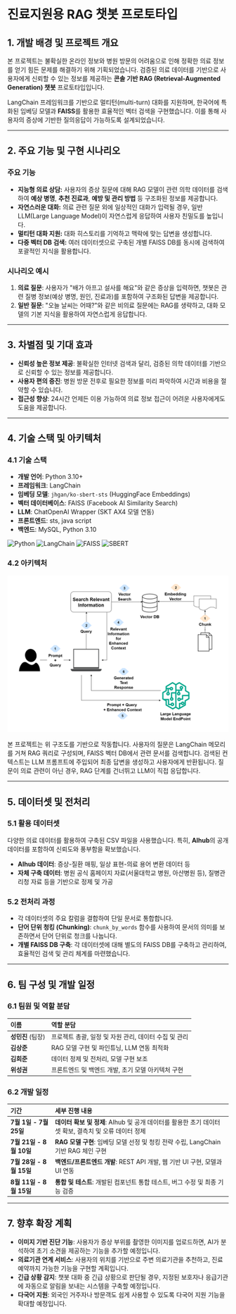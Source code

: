 # 진료지원용 RAG 챗봇 프로토타입

## 1\. 개발 배경 및 프로젝트 개요

본 프로젝트는 불확실한 온라인 정보와 병원 방문의 어려움으로 인해 정확한 의료 정보를 얻기 힘든 문제를 해결하기 위해 기획되었습니다. 검증된 의료 데이터를 기반으로 사용자에게 신뢰할 수 있는 정보를 제공하는 **콘솔 기반 RAG (Retrieval-Augmented Generation) 챗봇** 프로토타입입니다.

LangChain 프레임워크를 기반으로 멀티턴(multi-turn) 대화를 지원하며, 한국어에 특화된 임베딩 모델과 **FAISS**를 활용한 효율적인 벡터 검색을 구현했습니다. 이를 통해 사용자의 증상에 기반한 질의응답이 가능하도록 설계되었습니다.

-----

## 2\. 주요 기능 및 구현 시나리오

### 주요 기능

  - **지능형 의료 상담:** 사용자의 증상 질문에 대해 RAG 모델이 관련 의학 데이터를 검색하여 **예상 병명**, **추천 진료과**, **예방 및 관리 방법** 등 구조화된 정보를 제공합니다.
  - **자연스러운 대화:** 의료 관련 질문 외에 일상적인 대화가 입력될 경우, 일반 LLM(Large Language Model)이 자연스럽게 응답하여 사용자 친밀도를 높입니다.
  - **멀티턴 대화 지원:** 대화 히스토리를 기억하고 맥락에 맞는 답변을 생성합니다.
  - **다중 벡터 DB 검색:** 여러 데이터셋으로 구축된 개별 FAISS DB를 동시에 검색하여 포괄적인 지식을 활용합니다.

### 시나리오 예시

1.  **의료 질문**: 사용자가 "배가 아프고 설사를 해요"와 같은 증상을 입력하면, 챗봇은 관련 질병 정보(예상 병명, 원인, 진료과)를 포함하여 구조화된 답변을 제공합니다.
2.  **일반 질문**: "오늘 날씨는 어때?"와 같은 비의료 질문에는 RAG를 생략하고, 대화 모델의 기본 지식을 활용하여 자연스럽게 응답합니다.

-----

## 3\. 차별점 및 기대 효과

  - **신뢰성 높은 정보 제공**: 불확실한 인터넷 검색과 달리, 검증된 의학 데이터를 기반으로 신뢰할 수 있는 정보를 제공합니다.
  - **사용자 편의 증진**: 병원 방문 전후로 필요한 정보를 미리 파악하여 시간과 비용을 절약할 수 있습니다.
  - **접근성 향상**: 24시간 언제든 이용 가능하여 의료 정보 접근이 어려운 사용자에게도 도움을 제공합니다.

-----

## 4\. 기술 스택 및 아키텍처

### 4.1 기술 스택

  - **개발 언어**: Python 3.10+
  - **프레임워크**: LangChain
  - **임베딩 모델**: `jhgan/ko-sbert-sts` (HuggingFace Embeddings)
  - **벡터 데이터베이스**: FAISS (Facebook AI Similarity Search)
  - **LLM**: ChatOpenAI Wrapper (SKT AX4 모델 연동)
  - **프론트엔드**: sts, java script
  - **백엔드**: MySQL, Python 3.10


![Python](https://img.shields.io/badge/Python-3.10-blue?logo=python&logoColor=white)
![LangChain](https://img.shields.io/badge/LangChain-v0.1.0-purple?logo=chainlink&logoColor=white)
![FAISS](https://img.shields.io/badge/FAISS-yellowgreen?logo=facebook&logoColor=white)
![SBERT](https://img.shields.io/badge/SBERT-KO--SBERT-lightblue?logo=semanticweb&logoColor=black)


### 4.2 아키텍처
![아키텍처 구조도](/rag_model.png) 

본 프로젝트는 위 구조도를 기반으로 작동합니다. 사용자의 질문은 LangChain 메모리를 거쳐 RAG 쿼리로 구성되며, FAISS 벡터 DB에서 관련 문서를 검색합니다. 검색된 컨텍스트는 LLM 프롬프트에 주입되어 최종 답변을 생성하고 사용자에게 반환됩니다. 질문이 의료 관련이 아닌 경우, RAG 단계를 건너뛰고 LLM이 직접 응답합니다.

-----

## 5\. 데이터셋 및 전처리

### 5.1 활용 데이터셋

다양한 의료 데이터를 활용하여 구축된 CSV 파일을 사용했습니다. 특히, **AIhub**의 공개 데이터를 포함하여 신뢰도와 풍부함을 확보했습니다.

  - **AIhub 데이터**: 증상-질환 매핑, 일상 표현-의료 용어 변환 데이터 등
  - **자체 구축 데이터**: 병원 공식 홈페이지 자료(서울대학교 병원, 아산병원 등), 질병관리청 자료 등을 기반으로 정제 및 가공

### 5.2 전처리 과정

  - 각 데이터셋의 주요 칼럼을 결합하여 단일 문서로 통합합니다.
  - **단어 단위 청킹 (Chunking)**: `chunk_by_words` 함수를 사용하여 문서의 의미를 보존하면서 단어 단위로 청크를 나눕니다.
  - **개별 FAISS DB 구축**: 각 데이터셋에 대해 별도의 FAISS DB를 구축하고 관리하여, 효율적인 검색 및 관리 체계를 마련했습니다.

-----

## 6\. 팀 구성 및 개발 일정

### 6.1 팀원 및 역할 분담

| 이름 | 역할 분담 |
|:---|:---|
| **성민진** (팀장) | 프로젝트 총괄, 일정 및 자원 관리, 데이터 수집 및 관리 |
| **김상준** | RAG 모델 구현 및 파인튜닝, LLM 연동 최적화 |
| **김희준** | 데이터 정제 및 전처리, 모델 구현 보조 |
| **위성권** | 프론트엔드 및 백엔드 개발, 초기 모델 아키텍처 구현 |

### 6.2 개발 일정

| 기간 | 세부 진행 내용 |
|:---|:---|
| **7월 1일 - 7월 25일** | **데이터 확보 및 정제**: AIhub 및 공개 데이터를 활용한 초기 데이터셋 확보, 결측치 및 오류 데이터 정제 |
| **7월 21일 - 8월 10일**| **RAG 모델 구현**: 임베딩 모델 선정 및 청킹 전략 수립, LangChain 기반 RAG 체인 구현 |
| **7월 28일 - 8월 15일**| **백엔드/프론트엔드 개발**: REST API 개발, 웹 기반 UI 구현, 모델과 UI 연동 |
| **8월 11일 - 8월 15일**| **통합 및 테스트**: 개발된 컴포넌트 통합 테스트, 버그 수정 및 최종 기능 검증 |

-----

## 7\. 향후 확장 계획

  - **이미지 기반 진단 기능**: 사용자가 증상 부위를 촬영한 이미지를 업로드하면, AI가 분석하여 초기 소견을 제공하는 기능을 추가할 예정입니다.
  - **의료기관 연계 서비스**: 사용자의 위치를 기반으로 주변 의료기관을 추천하고, 진료 예약까지 가능한 기능을 구현할 계획입니다.
  - **긴급 상황 감지**: 챗봇 대화 중 긴급 상황으로 판단될 경우, 지정된 보호자나 응급기관에 자동으로 알림을 보내는 시스템을 구축할 예정입니다.
  - **다국어 지원**: 외국인 거주자나 방문객도 쉽게 사용할 수 있도록 다국어 지원 기능을 확대할 예정입니다.